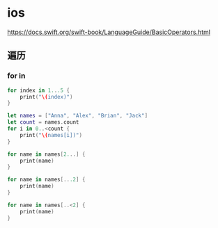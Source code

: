 # ios

https://docs.swift.org/swift-book/LanguageGuide/BasicOperators.html

## 遍历

### for in

```swift
for index in 1...5 {
    print("\(index)")
}

let names = ["Anna", "Alex", "Brian", "Jack"]
let count = names.count
for i in 0..<count {
    print("\(names[i])")
}

for name in names[2...] {
    print(name)
}

for name in names[...2] {
    print(name)
}

for name in names[..<2] {
    print(name)
}
```